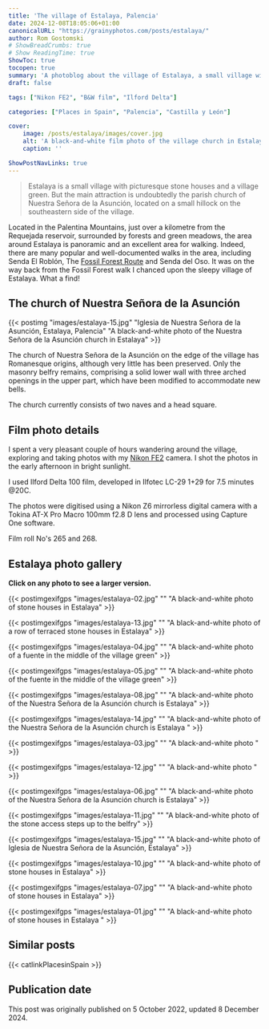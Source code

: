 ```yaml
---
title: 'The village of Estalaya, Palencia'
date: 2024-12-08T18:05:06+01:00
canonicalURL: "https://grainyphotos.com/posts/estalaya/"
author: Rom Gostomski
# ShowBreadCrumbs: true
# Show ReadingTime: true
ShowToc: true
tocopen: true
summary: 'A photoblog about the village of Estalaya, a small village with picturesque stone houses and a village green. But the main attraction is the parish church of Nuestra Señora de la Asunción, located on a small hillock on the southeastern side of the village.'
draft: false

tags: ["Nikon FE2", "B&W film", "Ilford Delta"]

categories: ["Places in Spain", "Palencia", "Castilla y León"]

cover:
    image: /posts/estalaya/images/cover.jpg
    alt: 'A black-and-white film photo of the village church in Estalaya'
    caption: ''

ShowPostNavLinks: true
---
```

> Estalaya is a small village with picturesque stone houses and a village green. But the main attraction is undoubtedly the parish church of Nuestra Señora de la Asunción, located on a small hillock on the southeastern side of the village.

Located in the Palentina Mountains, just over a kilometre from the Requejada reservoir, surrounded by forests and green meadows, the area around Estalaya is panoramic and an excellent area for walking. Indeed, there are many popular and well-documented walks in the area, including Senda El Roblón, The [Fossil Forest Route](/posts/verdena/) and Senda del Oso. It was on the way back from the Fossil Forest walk I chanced upon the sleepy village of Estalaya. What a find!

## The church of Nuestra Señora de la Asunción

{{< postimg "images/estalaya-15.jpg" 
"Iglesia de Nuestra Señora de la Asunción, Estalaya, Palencia" 
"A black-and-white photo of the Nuestra Señora de la Asunción church in Estalaya" >}}

The church of Nuestra Señora de la Asunción on the edge of the village has Romanesque origins, although very little has been preserved. Only the masonry belfry remains, comprising a solid lower wall with three arched openings in the upper part, which have been modified to accommodate new bells. 

The church currently consists of two naves and a head square.

## Film photo details

I spent a very pleasant couple of hours wandering around the village, exploring and taking photos with my [Nikon FE2](/gear/cameras/nikon-fe2/) camera. I shot the photos in the early afternoon in bright sunlight.

I used Ilford Delta 100 film, developed in Ilfotec LC-29 1+29 for 7.5 minutes @20C.

The photos were digitised using a Nikon Z6 mirrorless digital camera with a Tokina AT-X Pro Macro 100mm f2.8 D lens and processed using Capture One software.

Film roll No's 265 and 268.

## Estalaya photo gallery

**Click on any photo to see a larger version.**

{{< postimgexifgps "images/estalaya-02.jpg" 
"" 
"A black-and-white photo of stone houses in Estalaya" >}}

{{< postimgexifgps "images/estalaya-13.jpg" 
"" 
"A black-and-white photo of a row of terraced stone houses in Estalaya" >}}

{{< postimgexifgps "images/estalaya-04.jpg" 
"" 
"A black-and-white photo of a fuente in the middle of the village green" >}}

{{< postimgexifgps "images/estalaya-05.jpg" 
"" 
"A black-and-white photo of the fuente in the middle of the village green" >}}

{{< postimgexifgps "images/estalaya-08.jpg" 
"" 
"A black-and-white photo of the Nuestra Señora de la Asunción church is Estalaya" >}}

{{< postimgexifgps "images/estalaya-14.jpg" 
"" 
"A black-and-white photo of the Nuestra Señora de la Asunción church is Estalaya " >}}

{{< postimgexifgps "images/estalaya-03.jpg" 
"" 
"A black-and-white photo " >}}

{{< postimgexifgps "images/estalaya-12.jpg" 
"" 
"A black-and-white photo " >}}

{{< postimgexifgps "images/estalaya-06.jpg" 
"" 
"A black-and-white photo of the Nuestra Señora de la Asunción church is Estalaya" >}}

{{< postimgexifgps "images/estalaya-11.jpg" 
"" 
"A black-and-white photo of the stone access steps up to the belfry" >}}

{{< postimgexifgps "images/estalaya-15.jpg" 
"" 
"A black-and-white photo of Iglesia de Nuestra Señora de la Asunción, Estalaya" >}}

{{< postimgexifgps "images/estalaya-10.jpg" 
"" 
"A black-and-white photo of stone houses in Estalaya" >}}

{{< postimgexifgps "images/estalaya-07.jpg" 
"" 
"A black-and-white photo of stone houses in Estalaya" >}}

{{< postimgexifgps "images/estalaya-01.jpg" 
"" 
"A black-and-white photo of stone houses in Estalaya " >}}

## Similar posts

{{< catlinkPlacesinSpain >}}

## Publication date

This post was originally published on 5 October 2022, updated 8 December 2024.